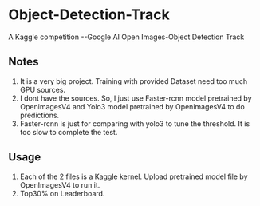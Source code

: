 # Object-Detection-Track
A Kaggle competition --Google AI Open Images-Object Detection Track
## Notes
1. It is a very big project. Training with provided Dataset need too much GPU sources. 
2. I dont have the sources. So, I just use Faster-rcnn model pretrained  by OpenimagesV4 and Yolo3 model pretrained by OpenimagesV4 to do  predictions.
3. Faster-rcnn is just for comparing with yolo3 to tune the threshold. It is too slow to complete the test. 
## Usage
1. Each of the 2 files is a Kaggle kernel. Upload pretrained model file by OpenImagesV4 to run it.
2. Top30% on Leaderboard.
